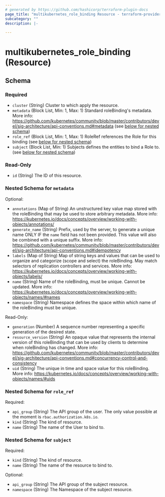 ```yaml
---
# generated by https://github.com/hashicorp/terraform-plugin-docs
page_title: "multikubernetes_role_binding Resource - terraform-provider-multikubernetes"
subcategory: ""
description: |-
  
---
```


# multikubernetes_role_binding (Resource)





<!-- schema generated by tfplugindocs -->
## Schema

### Required

- `cluster` (String) Cluster to which apply the resource.
- `metadata` (Block List, Min: 1, Max: 1) Standard roleBinding's metadata. More info: https://github.com/kubernetes/community/blob/master/contributors/devel/sig-architecture/api-conventions.md#metadata (see [below for nested schema](#nestedblock--metadata))
- `role_ref` (Block List, Min: 1, Max: 1) RoleRef references the Role for this binding (see [below for nested schema](#nestedblock--role_ref))
- `subject` (Block List, Min: 1) Subjects defines the entities to bind a Role to. (see [below for nested schema](#nestedblock--subject))

### Read-Only

- `id` (String) The ID of this resource.

<a id="nestedblock--metadata"></a>
### Nested Schema for `metadata`

Optional:

- `annotations` (Map of String) An unstructured key value map stored with the roleBinding that may be used to store arbitrary metadata. More info: https://kubernetes.io/docs/concepts/overview/working-with-objects/annotations/
- `generate_name` (String) Prefix, used by the server, to generate a unique name ONLY IF the `name` field has not been provided. This value will also be combined with a unique suffix. More info: https://github.com/kubernetes/community/blob/master/contributors/devel/sig-architecture/api-conventions.md#idempotency
- `labels` (Map of String) Map of string keys and values that can be used to organize and categorize (scope and select) the roleBinding. May match selectors of replication controllers and services. More info: https://kubernetes.io/docs/concepts/overview/working-with-objects/labels/
- `name` (String) Name of the roleBinding, must be unique. Cannot be updated. More info: https://kubernetes.io/docs/concepts/overview/working-with-objects/names/#names
- `namespace` (String) Namespace defines the space within which name of the roleBinding must be unique.

Read-Only:

- `generation` (Number) A sequence number representing a specific generation of the desired state.
- `resource_version` (String) An opaque value that represents the internal version of this roleBinding that can be used by clients to determine when roleBinding has changed. More info: https://github.com/kubernetes/community/blob/master/contributors/devel/sig-architecture/api-conventions.md#concurrency-control-and-consistency
- `uid` (String) The unique in time and space value for this roleBinding. More info: https://kubernetes.io/docs/concepts/overview/working-with-objects/names/#uids


<a id="nestedblock--role_ref"></a>
### Nested Schema for `role_ref`

Required:

- `api_group` (String) The API group of the user. The only value possible at the moment is `rbac.authorization.k8s.io`.
- `kind` (String) The kind of resource.
- `name` (String) The name of the User to bind to.


<a id="nestedblock--subject"></a>
### Nested Schema for `subject`

Required:

- `kind` (String) The kind of resource.
- `name` (String) The name of the resource to bind to.

Optional:

- `api_group` (String) The API group of the subject resource.
- `namespace` (String) The Namespace of the subject resource.
